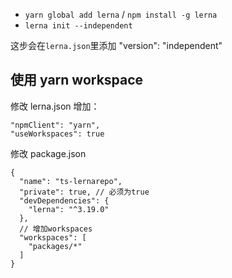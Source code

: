 - `yarn global add lerna` / `npm install -g lerna`
- `lerna init --independent`

这步会在`lerna.json`里添加 "version": "independent"

## 使用 yarn workspace

修改 lerna.json 增加：

```
"npmClient": "yarn",
"useWorkspaces": true
```

修改 package.json

```
{
  "name": "ts-lernarepo",
  "private": true, // 必须为true
  "devDependencies": {
    "lerna": "^3.19.0"
  },
  // 增加workspaces
  "workspaces": [
    "packages/*"
  ]
}
```